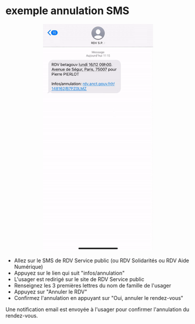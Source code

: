 # exemple annulation SMS&#x20;

<div align="center" data-full-width="false"><figure><img src="../../.gitbook/assets/annulation rdv.gif" alt="" width="300"><figcaption></figcaption></figure></div>

* Allez sur le SMS de RDV Service public (ou RDV Solidarités ou RDV Aide Numérique)&#x20;
* Appuyez sur le lien qui suit "infos/annulation"&#x20;
* L'usager est redirigé sur le site de RDV Service public&#x20;
* Renseignez les 3 premières lettres du nom de famille de l'usager&#x20;
* Appuyez sur "Annuler le RDV"
* Confirmez l'annulation en appuyant sur "Oui, annuler le rendez-vous"

Une notification email est envoyée à l'usager pour confirmer l'annulation du rendez-vous.&#x20;

